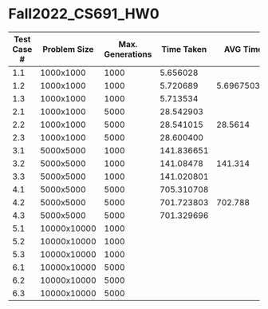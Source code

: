 # Fall2022_CS691_HW0

| Test Case #| Problem Size| Max. Generations| Time Taken|AVG Time|
| --- | --- |--- | --- |---|
| 1.1 | 1000x1000 | 1000 |5.656028||
| 1.2 | 1000x1000 | 1000 |5.720689|5.696750333|
| 1.3 | 1000x1000 | 1000 |5.713534||
| 2.1 | 1000x1000 | 5000 |28.542903||
| 2.2 | 1000x1000 | 5000 |28.541015|28.5614|
| 2.3 | 1000x1000 | 5000 |28.600400||
| 3.1 | 5000x5000 | 1000 |141.836651||
| 3.2 | 5000x5000 | 1000 |141.08478|141.314|
| 3.3 | 5000x5000 | 1000 |141.020801||
|4.1  | 5000x5000 | 5000 |705.310708||
|4.2  | 5000x5000 | 5000 |701.723803|702.788|
|4.3  | 5000x5000 | 5000 |701.329696||
|5.1  | 10000x10000| 1000 |||
|5.2  | 10000x10000| 1000 |||
|5.3  | 10000x10000| 1000 |||
|6.1  | 10000x10000 |5000 |||
|6.2  | 10000x10000 |5000 |||
|6.3  | 10000x10000 |5000 |||
